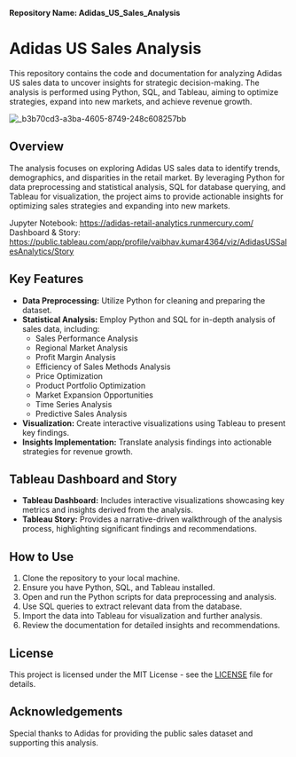 **Repository Name: Adidas_US_Sales_Analysis**

# Adidas US Sales Analysis

This repository contains the code and documentation for analyzing Adidas US sales data to uncover insights for strategic decision-making. The analysis is performed using Python, SQL, and Tableau, aiming to optimize strategies, expand into new markets, and achieve revenue growth.

![_b3b70cd3-a3ba-4605-8749-248c608257bb](https://github.com/cphoenix-07/Adidas-Sales-Analysis/assets/71826054/f791dfb9-ffc8-4a8f-a278-177dc25c9dfb)


## Overview

The analysis focuses on exploring Adidas US sales data to identify trends, demographics, and disparities in the retail market. By leveraging Python for data preprocessing and statistical analysis, SQL for database querying, and Tableau for visualization, the project aims to provide actionable insights for optimizing sales strategies and expanding into new markets.

Jupyter Notebook: https://adidas-retail-analytics.runmercury.com/
Dashboard & Story: https://public.tableau.com/app/profile/vaibhav.kumar4364/viz/AdidasUSSalesAnalytics/Story

## Key Features

- **Data Preprocessing:** Utilize Python for cleaning and preparing the dataset.
- **Statistical Analysis:** Employ Python and SQL for in-depth analysis of sales data, including:
  - Sales Performance Analysis
  - Regional Market Analysis
  - Profit Margin Analysis
  - Efficiency of Sales Methods Analysis
  - Price Optimization
  - Product Portfolio Optimization
  - Market Expansion Opportunities
  - Time Series Analysis
  - Predictive Sales Analysis
- **Visualization:** Create interactive visualizations using Tableau to present key findings.
- **Insights Implementation:** Translate analysis findings into actionable strategies for revenue growth.


## Tableau Dashboard and Story

- **Tableau Dashboard:** Includes interactive visualizations showcasing key metrics and insights derived from the analysis.
- **Tableau Story:** Provides a narrative-driven walkthrough of the analysis process, highlighting significant findings and recommendations.

## How to Use

1. Clone the repository to your local machine.
2. Ensure you have Python, SQL, and Tableau installed.
3. Open and run the Python scripts for data preprocessing and analysis.
4. Use SQL queries to extract relevant data from the database.
5. Import the data into Tableau for visualization and further analysis.
6. Review the documentation for detailed insights and recommendations.


## License

This project is licensed under the MIT License - see the [LICENSE](LICENSE) file for details.

## Acknowledgements

Special thanks to Adidas for providing the public sales dataset and supporting this analysis.
